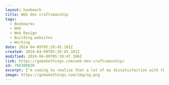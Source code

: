 ```yaml
---
layout: bookmark
title: Web dev craftsmanship
tags:
  - Bookmarks
  - Web
  - Web Design
  - Building websites
  - Working
date: 2024-04-09T05:29:45.181Z
created: 2024-04-09T05:29:45.181Z
modified: 2024-04-09T05:30:47.106Z
link: https://gomakethings.com/web-dev-craftsmanship/
id: 766300820
excerpt: I’m coming to realize that a lot of my dissatisfaction with the state of the web is that I view web development as a craft, but as a profession we’re in the late-stage industrial age. I prefer a web of hand-laid bricks placed by skilled masons. The industry wants poured, stamped concrete. I want a web of bespoke suits. The industry wants mass-produced fast-fashion. Why learn CSS when you can just slap some Tailwind on things?
image: https://gomakethings.com/img/og.png
---
```

